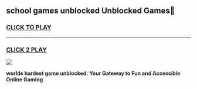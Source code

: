 
## school games unblocked Unblocked Games👋
<h3>
<a href="https://premium.freeplayer.one?title=school_games_unblocked&ref=16F">CLICK TO PLAY</a></h3>
<hr>

<h3>
<a href="https://premium.freeplayer.one?title=school_games_unblocked&ref=16F">CLICK 2 PLAY</a>
  
</h3>

<a href="https://premium.freeplayer.one?title=school_games_unblocked&ref=16F/"><img src="https://clearcache.store/games.png"></a>


**worlds hardest game unblocked: Your Gateway to Fun and Accessible Online Gaming**
